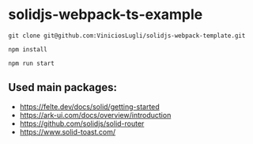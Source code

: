 # solidjs-webpack-ts-example

```shell
git clone git@github.com:ViniciosLugli/solidjs-webpack-template.git
```

```shell
npm install
```

```shell
npm run start
```

## Used main packages:

-   https://felte.dev/docs/solid/getting-started
-   https://ark-ui.com/docs/overview/introduction
-   https://github.com/solidjs/solid-router
-   https://www.solid-toast.com/
